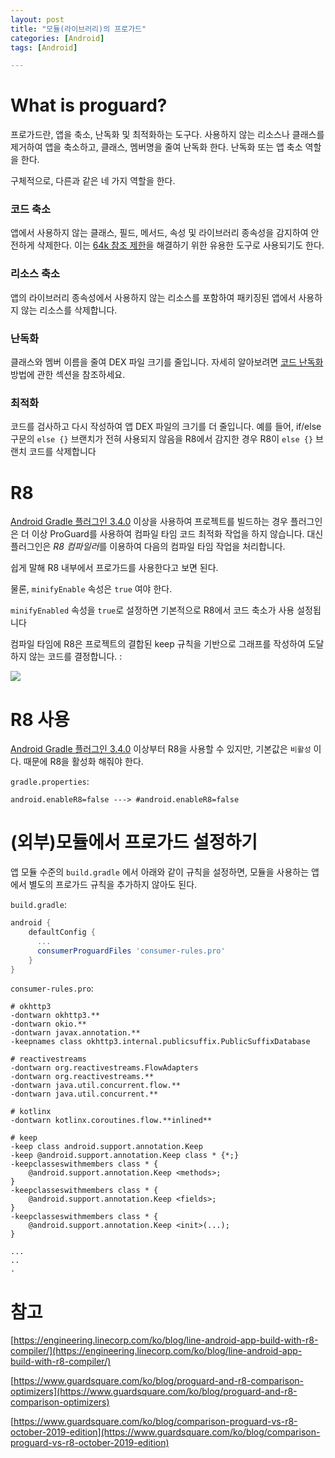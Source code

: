 ```yaml
---
layout: post
title: "모듈(라이브러리)의 프로가드"
categories: [Android]
tags: [Android]

---
```


# What is proguard?

프로가드란, 앱을 축소, 난독화 및 최적화하는 도구다. 사용하지 않는 리소스나 클래스를 제거하여 앱을 축소하고, 클래스, 멤버명을 줄여 난독화 한다. 난독화 또는 앱 축소 역할을 한다.

구체적으로, 다른과 같은 네 가지 역할을 한다.

### 코드 축소

앱에서 사용하지 않는 클래스, 필드, 메서드, 속성 및 라이브러리 종속성을 감지하여 안전하게 삭제한다. 이는 [64k 참조 제한](https://developer.android.com/studio/build/multidex.html?hl=ko)을 해결하기 위한 유용한 도구로 사용되기도 한다.

### 리소스 축소

앱의 라이브러리 종속성에서 사용하지 않는 리소스를 포함하여 패키징된 앱에서 사용하지 않는 리소스를 삭제합니다.

### 난독화

클래스와 멤버 이름을 줄여 DEX 파일 크기를 줄입니다. 자세히 알아보려면 [코드 난독화](https://developer.android.com/studio/build/shrink-code?hl=ko#obfuscate) 방법에 관한 섹션을 참조하세요.

### 최적화

코드를 검사하고 다시 작성하여 앱 DEX 파일의 크기를 더 줄입니다. 예를 들어, if/else 구문의 `else {}` 브랜치가 전혀 사용되지 않음을 R8에서 감지한 경우 R8이 `else {}` 브랜치 코드를 삭제합니다

# R8

[Android Gradle 플러그인 3.4.0](https://developer.android.com/studio/releases/gradle-plugin?hl=ko#3-4-0) 이상을 사용하여 프로젝트를 빌드하는 경우 플러그인은 더 이상 ProGuard를 사용하여 컴파일 타임 코드 최적화 작업을 하지 않습니다. 대신 플러그인은 *R8 컴파일러*를 이용하여 다음의 컴파일 타임 작업을 처리합니다.

쉽게 말해 R8 내부에서 프로가드를 사용한다고 보면 된다.

물론, `minifyEnable` 속성은 `true` 여야 한다.

`minifyEnabled` 속성을 `true`로 설정하면 기본적으로 R8에서 코드 축소가 사용 설정됩니다

컴파일 타임에 R8은 프로젝트의 결합된 keep 규칙을 기반으로 그래프를 작성하여 도달하지 않는 코드를 결정합니다. : 

![](https://developer.android.com/studio/images/build/r8/tree-shaking.png?hl=ko)

# R8 사용

[Android Gradle 플러그인 3.4.0](https://developer.android.com/studio/releases/gradle-plugin?hl=ko#3-4-0) 이상부터 R8을 사용할 수 있지만, 기본값은 `비활성` 이다. 때문에 R8을 활성화 해줘야 한다.

`gradle.properties`:

```
android.enableR8=false ---> #android.enableR8=false
```



# (외부)모듈에서 프로가드 설정하기

앱 모듈 수준의 `build.gradle` 에서 아래와 같이 규칙을 설정하면, 모듈을 사용하는 앱에서 별도의 프로가드 규칙을 추가하지 않아도 된다.

`build.gradle`:

```groovy
android {
    defaultConfig {
      ...
      consumerProguardFiles 'consumer-rules.pro'
    }
}
```

`consumer-rules.pro`:

```
# okhttp3
-dontwarn okhttp3.**
-dontwarn okio.**
-dontwarn javax.annotation.**
-keepnames class okhttp3.internal.publicsuffix.PublicSuffixDatabase

# reactivestreams
-dontwarn org.reactivestreams.FlowAdapters
-dontwarn org.reactivestreams.**
-dontwarn java.util.concurrent.flow.**
-dontwarn java.util.concurrent.**

# kotlinx
-dontwarn kotlinx.coroutines.flow.**inlined**

# keep
-keep class android.support.annotation.Keep
-keep @android.support.annotation.Keep class * {*;}
-keepclasseswithmembers class * {
	@android.support.annotation.Keep <methods>;
}
-keepclasseswithmembers class * {
	@android.support.annotation.Keep <fields>;
}
-keepclasseswithmembers class * {
	@android.support.annotation.Keep <init>(...);
}

...
..
.
```



# 참고

[https://engineering.linecorp.com/ko/blog/line-android-app-build-with-r8-compiler/](https://engineering.linecorp.com/ko/blog/line-android-app-build-with-r8-compiler/)

[https://www.guardsquare.com/ko/blog/proguard-and-r8-comparison-optimizers](https://www.guardsquare.com/ko/blog/proguard-and-r8-comparison-optimizers)

[https://www.guardsquare.com/ko/blog/comparison-proguard-vs-r8-october-2019-edition](https://www.guardsquare.com/ko/blog/comparison-proguard-vs-r8-october-2019-edition)